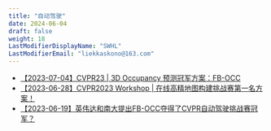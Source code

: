 ```yaml
---
title: "自动驾驶"
date: 2024-06-04
draft: false
weight: 18
LastModifierDisplayName: "SWHL"
LastModifierEmail: "liekkaskono@163.com"
---
```

 
- [【2023-07-04】CVPR23 | 3D Occupancy 预测冠军方案：FB-OCC](https://mp.weixin.qq.com/s/dDyZe8rx9mXBwkycUQLiTA)
- [【2023-06-28】CVPR2023 Workshop | 在线高精地图构建挑战赛第一名方案！](https://mp.weixin.qq.com/s/kUPmRmyNhEQZycp3BRdlhw)
- [【2023-06-19】英伟达和南大提出FB-OCC夺得了CVPR自动驾驶挑战赛冠军？](https://mp.weixin.qq.com/s/8YGrAD95WuOB84c3Kmm-OA)
